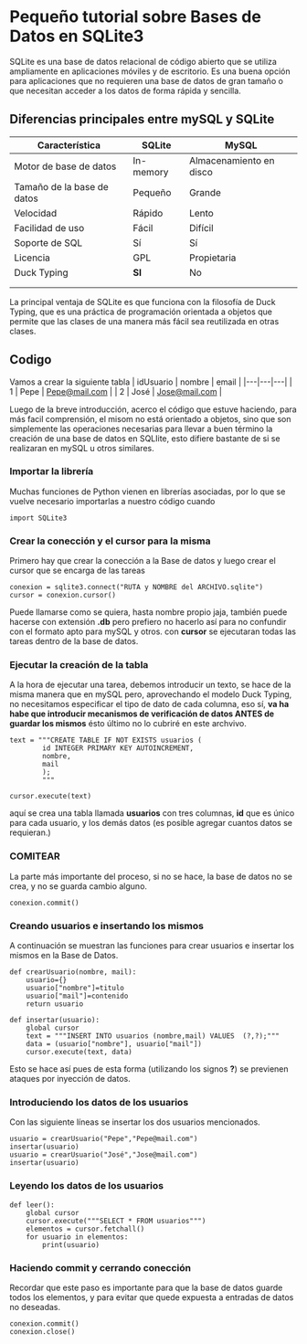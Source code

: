 # Pequeño tutorial sobre Bases de Datos en SQLite3

SQLite es una base de datos relacional de código abierto que se utiliza ampliamente en aplicaciones móviles y de escritorio. Es una buena opción para aplicaciones que no requieren una base de datos de gran tamaño o que necesitan acceder a los datos de forma rápida y sencilla. 

## Diferencias principales entre mySQL y SQLite

| Característica | SQLite | MySQL | 
|---|---|---| 
| Motor de base de datos | In-memory | Almacenamiento en disco | 
| Tamaño de la base de datos | Pequeño | Grande | 
| Velocidad | Rápido | Lento | 
| Facilidad de uso | Fácil | Difícil | 
| Soporte de SQL | Sí | Sí | 
| Licencia | GPL | Propietaria | 
| Duck Typing | **SI** | No | 
|  |  |  | 
|  |  |  | 
La principal ventaja de SQLite es que funciona con la filosofía de Duck Typing, que es una práctica de programación orientada a objetos que permite que las clases de una manera más fácil sea reutilizada en otras clases.

## Codigo

Vamos a crear la siguiente tabla
| idUsuario | nombre | email | 
|---|---|---| 
| 1 | Pepe | Pepe@mail.com | 
| 2 | José | Jose@mail.com | 

Luego de la breve introducción, acerco el código que estuve haciendo, para más facil comprensión, el misom no está orientado a objetos, sino que son simplemente las operaciones necesarias para llevar a buen término la creación de una base de datos en SQLIite, esto difiere bastante de si se realizaran en mySQL u otros similares.


### Importar la librería

Muchas funciones de Python vienen en librerías asociadas, por lo que se vuelve necesario importarlas a nuestro código cuando
```
import SQLite3
```

### Crear la conección y el cursor para la misma

Primero hay que crear la conección a la Base de datos y luego crear el cursor que se encarga de las tareas
```
conexion = sqlite3.connect("RUTA y NOMBRE del ARCHIVO.sqlite")
cursor = conexion.cursor()
```

Puede llamarse como se quiera, hasta nombre propio jaja, también puede hacerse con extensión **.db** pero prefiero no hacerlo así para no confundir con el formato apto para mySQL y otros.
con **cursor** se ejecutaran todas las tareas dentro de la base de datos.

### Ejecutar la creación de la tabla

A la hora de ejecutar una tarea, debemos introducir un texto, se hace de la misma manera que en mySQL pero, aprovechando el modelo Duck Typing, no necesitamos especificar el tipo de dato de cada columna, eso sí, **va ha habe que introducir mecanismos de verificación de datos ANTES de guardar los mismos** ésto último no lo cubriré en este archvivo.
```
text = """CREATE TABLE IF NOT EXISTS usuarios (
        id INTEGER PRIMARY KEY AUTOINCREMENT,
        nombre,
        mail
        );
        """

cursor.execute(text)
```
aquí se crea una tabla llamada **usuarios** con tres columnas, **id** que es único para cada usuario, y los demás datos (es posible agregar cuantos datos se requieran.)

### COMITEAR

La parte más importante del proceso, si no se hace, la base de datos no se crea, y no se guarda cambio alguno.
```
conexion.commit()
```

### Creando usuarios e insertando los mismos

A continuación se muestran las funciones para crear usuarios e insertar los mismos en la Base de Datos.
```
def crearUsuario(nombre, mail):
    usuario={}
    usuario["nombre"]=titulo
    usuario["mail"]=contenido
    return usuario

def insertar(usuario):
    global cursor
    text = """INSERT INTO usuarios (nombre,mail) VALUES  (?,?);"""
    data = (usuario["nombre"], usuario["mail"])
    cursor.execute(text, data)
```
Esto se hace así pues de esta forma (utilizando los signos **?**) se previenen ataques por inyección de datos.


### Introduciendo los datos de los usuarios

Con las siguiente líneas se insertar los dos usuarios mencionados.
```
usuario = crearUsuario("Pepe","Pepe@mail.com")
insertar(usuario)
usuario = crearUsuario("José","Jose@mail.com")
insertar(usuario)
```

### Leyendo los datos de los usuarios

```
def leer():
    global cursor
    cursor.execute("""SELECT * FROM usuarios""")
    elementos = cursor.fetchall()
    for usuario in elementos:
        print(usuario)
```

### Haciendo commit y cerrando conección

Recordar que este paso es importante para que la base de datos guarde todos los elementos, y para evitar que quede expuesta a entradas de datos no deseadas.
```
conexion.commit()
conexion.close()
```
